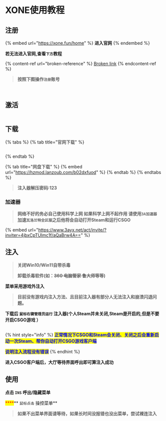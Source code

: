 # XONE使用教程

## 注册

{% embed url="https://xone.fun/home" %}
**进入官网**
{% endembed %}

**若无法进入官网,查看`下方`教程**

{% content-ref url="broken-reference" %}
[Broken link](broken-reference)
{% endcontent-ref %}

> **按照下图操作`注册`账号**

<figure><img src="../../../.gitbook/assets/image (1).png" alt=""><figcaption></figcaption></figure>

<figure><img src="../../../.gitbook/assets/image (79).png" alt=""><figcaption></figcaption></figure>

## 激活

<figure><img src="../../../.gitbook/assets/image (58).png" alt=""><figcaption></figcaption></figure>

## 下载

{% tabs %}
{% tab title="官网下载" %}
<figure><img src="../../../.gitbook/assets/image (80).png" alt=""><figcaption></figcaption></figure>
{% endtab %}

{% tab title="网盘下载" %}
{% embed url="https://hzmod.lanzoub.com/b02dxfuod" %}
{% endtab %}
{% endtabs %}

> **注入器解压密码:123**

### 加速器

> **网络不好的务必自己使用科学上网 如果科学上网不起作用 请使用`3A加速器` 加速`瓦洛兰特全区服`之后他将会自动打开Steam和运行CSGO**

{% embed url="https://www.3ayx.net/act/invite/?inviter=4jbxCpTUImc1f/aQaBrw4A==" %}

## **注入**

> **关闭Win10/Win11自带杀毒**
>
> **卸载杀毒软件(如：**~~**360 电脑管家 鲁大师**~~**等等)**

**菜单采用游戏外注入**

> **目前没有游戏内注入方法、且目前注入器有部分人无法注入和崩溃闪退问题。**

**下载后 `鼠标右键管理员运行` 注入器(个人Steam并未关闭,Steam是开启的,但是不要开启CSGO游戏 ）**

<figure><img src="../../../.gitbook/assets/image (67).png" alt=""><figcaption></figcaption></figure>

{% hint style="info" %}
<mark style="color:blue;">**正常情况下CSGO和Steam会关闭、关闭之后会重新启动一次Steam、帮你自动打开CSGO游戏客户端**</mark>&#x20;

<mark style="color:blue;">**说明注入流程没有错误**</mark>
{% endhint %}

**进入CSGO客户端后，大厅等待界面呼出即可算注入成功**

## **使用**

**点击 `INS` 呼出/隐藏菜单**

&#x20;<mark style="color:red;">****</mark>** `鼠标点击` 操控菜单**

> **如果不出菜单界面请等待，如果长时间没报错也没出菜单，尝试裸连注入**
